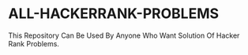 # ALL-HACKERRANK-PROBLEMS
This Repository  Can Be Used By Anyone Who Want Solution Of Hacker Rank Problems.
